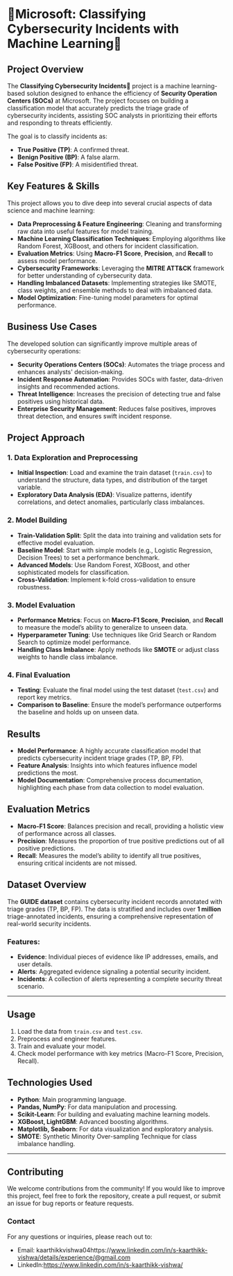 # **🚨Microsoft: Classifying Cybersecurity Incidents with Machine Learning🔐**

## **Project Overview**
The **Classifying Cybersecurity Incidents🚨** project is a machine learning-based solution designed to enhance the efficiency of **Security Operation Centers (SOCs)** at Microsoft. The project focuses on building a classification model that accurately predicts the triage grade of cybersecurity incidents, assisting SOC analysts in prioritizing their efforts and responding to threats efficiently.

The goal is to classify incidents as:
- **True Positive (TP)**: A confirmed threat.
- **Benign Positive (BP)**: A false alarm.
- **False Positive (FP)**: A misidentified threat.

## **Key Features & Skills**
This project allows you to dive deep into several crucial aspects of data science and machine learning:
- **Data Preprocessing & Feature Engineering**: Cleaning and transforming raw data into useful features for model training.
- **Machine Learning Classification Techniques**: Employing algorithms like Random Forest, XGBoost, and others for incident classification.
- **Evaluation Metrics**: Using **Macro-F1 Score**, **Precision**, and **Recall** to assess model performance.
- **Cybersecurity Frameworks**: Leveraging the **MITRE ATT&CK** framework for better understanding of cybersecurity data.
- **Handling Imbalanced Datasets**: Implementing strategies like SMOTE, class weights, and ensemble methods to deal with imbalanced data.
- **Model Optimization**: Fine-tuning model parameters for optimal performance.

## **Business Use Cases**
The developed solution can significantly improve multiple areas of cybersecurity operations:
- **Security Operations Centers (SOCs)**: Automates the triage process and enhances analysts' decision-making.
- **Incident Response Automation**: Provides SOCs with faster, data-driven insights and recommended actions.
- **Threat Intelligence**: Increases the precision of detecting true and false positives using historical data.
- **Enterprise Security Management**: Reduces false positives, improves threat detection, and ensures swift incident response.

## **Project Approach**
### **1. Data Exploration and Preprocessing**
- **Initial Inspection**: Load and examine the train dataset (`train.csv`) to understand the structure, data types, and distribution of the target variable.
- **Exploratory Data Analysis (EDA)**: Visualize patterns, identify correlations, and detect anomalies, particularly class imbalances.
  
### **2. Model Building**
- **Train-Validation Split**: Split the data into training and validation sets for effective model evaluation.
- **Baseline Model**: Start with simple models (e.g., Logistic Regression, Decision Trees) to set a performance benchmark.
- **Advanced Models**: Use Random Forest, XGBoost, and other sophisticated models for classification.
- **Cross-Validation**: Implement k-fold cross-validation to ensure robustness.

### **3. Model Evaluation**
- **Performance Metrics**: Focus on **Macro-F1 Score**, **Precision**, and **Recall** to measure the model’s ability to generalize to unseen data.
- **Hyperparameter Tuning**: Use techniques like Grid Search or Random Search to optimize model performance.
- **Handling Class Imbalance**: Apply methods like **SMOTE** or adjust class weights to handle class imbalance.

### **4. Final Evaluation**
- **Testing**: Evaluate the final model using the test dataset (`test.csv`) and report key metrics.
- **Comparison to Baseline**: Ensure the model’s performance outperforms the baseline and holds up on unseen data.

## **Results**
- **Model Performance**: A highly accurate classification model that predicts cybersecurity incident triage grades (TP, BP, FP).
- **Feature Analysis**: Insights into which features influence model predictions the most.
- **Model Documentation**: Comprehensive process documentation, highlighting each phase from data collection to model evaluation.

## **Evaluation Metrics**
- **Macro-F1 Score**: Balances precision and recall, providing a holistic view of performance across all classes.
- **Precision**: Measures the proportion of true positive predictions out of all positive predictions.
- **Recall**: Measures the model’s ability to identify all true positives, ensuring critical incidents are not missed.

## **Dataset Overview**
The **GUIDE dataset** contains cybersecurity incident records annotated with triage grades (TP, BP, FP). The data is stratified and includes over **1 million** triage-annotated incidents, ensuring a comprehensive representation of real-world security incidents.

### **Features**:
- **Evidence**: Individual pieces of evidence like IP addresses, emails, and user details.
- **Alerts**: Aggregated evidence signaling a potential security incident.
- **Incidents**: A collection of alerts representing a complete security threat scenario.

---

## **Usage**
1. Load the data from `train.csv` and `test.csv`.
2. Preprocess and engineer features.
3. Train and evaluate your model.
4. Check model performance with key metrics (Macro-F1 Score, Precision, Recall).

## **Technologies Used**
- **Python**: Main programming language.
- **Pandas, NumPy**: For data manipulation and processing.
- **Scikit-Learn**: For building and evaluating machine learning models.
- **XGBoost, LightGBM**: Advanced boosting algorithms.
- **Matplotlib, Seaborn**: For data visualization and exploratory analysis.
- **SMOTE**: Synthetic Minority Over-sampling Technique for class imbalance handling.

---

## **Contributing**
We welcome contributions from the community! If you would like to improve this project, feel free to fork the repository, create a pull request, or submit an issue for bug reports or feature requests.


### **Contact**
For any questions or inquiries, please reach out to:
- Email: kaarthikkvishwa04https://www.linkedin.com/in/s-kaarthikk-vishwa/details/experience/@gmail.com
- LinkedIn:https://www.linkedin.com/in/s-kaarthikk-vishwa/

